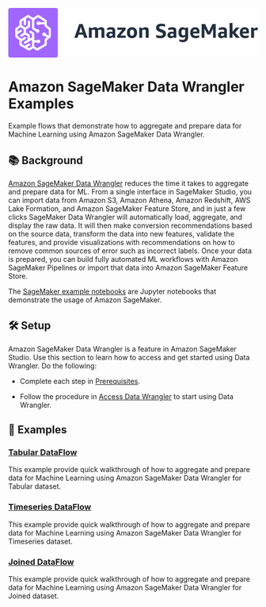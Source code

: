 ![Amazon SageMaker Data Wrangler](https://github.com/aws/amazon-sagemaker-examples/raw/main/_static/sagemaker-banner.png)

# Amazon SageMaker Data Wrangler Examples

Example flows that demonstrate how to aggregate and prepare data for Machine Learning using Amazon SageMaker Data Wrangler.

## :books: Background

[Amazon SageMaker Data Wrangler](https://aws.amazon.com/sagemaker/data-wrangler/) reduces the time it takes to aggregate and prepare data for ML. From a single interface in SageMaker Studio, you can import data from Amazon S3, Amazon Athena, Amazon Redshift, AWS Lake Formation, and Amazon SageMaker Feature Store, and in just a few clicks SageMaker Data Wrangler will automatically load, aggregate, and display the raw data. It will then make conversion recommendations based on the source data, transform the data into new features, validate the features, and provide visualizations with recommendations on how to remove common sources of error such as incorrect labels. Once your data is prepared, you can build fully automated ML workflows with Amazon SageMaker Pipelines or import that data into Amazon SageMaker Feature Store.



The [SageMaker example notebooks](https://sagemaker-examples.readthedocs.io/en/latest/) are Jupyter notebooks that demonstrate the usage of Amazon SageMaker.

## :hammer_and_wrench: Setup

Amazon SageMaker Data Wrangler is a feature in Amazon SageMaker Studio. Use this section to learn how to access and get started using Data Wrangler. Do the following:

* Complete each step in [Prerequisites](https://docs.aws.amazon.com/sagemaker/latest/dg/data-wrangler-getting-started.html#data-wrangler-getting-started-prerequisite).

* Follow the procedure in [Access Data Wrangler](https://docs.aws.amazon.com/sagemaker/latest/dg/data-wrangler-getting-started.html#data-wrangler-getting-started-access) to start using Data Wrangler.




## :notebook: Examples

### **[Tabular DataFlow](tabular-dataflow/README.md)**

This example provide quick walkthrough of how to aggregate and prepare data for Machine Learning using Amazon SageMaker Data Wrangler for Tabular dataset.

### **[Timeseries DataFlow](timeseries-dataflow/readme.md)**

This example provide quick walkthrough of how to aggregate and prepare data for Machine Learning using Amazon SageMaker Data Wrangler for Timeseries dataset.

### **[Joined DataFlow](joined-dataflow/readme.md)**

This example provide quick walkthrough of how to aggregate and prepare data for Machine Learning using Amazon SageMaker Data Wrangler for Joined dataset.



